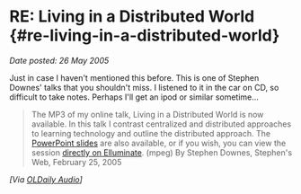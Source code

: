 # RE: Living in a Distributed World {#re-living-in-a-distributed-world}

_Date posted: 26 May 2005_

Just in case I haven't mentioned this before. This is one of Stephen Downes' talks that you shouldn't miss. I listened to it in the car on CD, so difficult to take notes. Perhaps I'll get an ipod or similar sometime...

> The MP3 of my online talk, Living in a Distributed World is now available. In this talk I contrast centralized and distributed approaches to learning technology and outline the distributed approach. The [PowerPoint slides](http://www.downes.ca/files/DistributedWorld.ppt) are also available, or if you wish, you can view the session [directly on Elluminate](http://www.odysseylearn.com/elive/StephenDownes.jnlp). (mpeg) By Stephen Downes, Stephen's Web, February 25, 2005

_[Via [OLDaily Audio](http://www.downes.ca/files/audio/knowtips.mp3)]_
